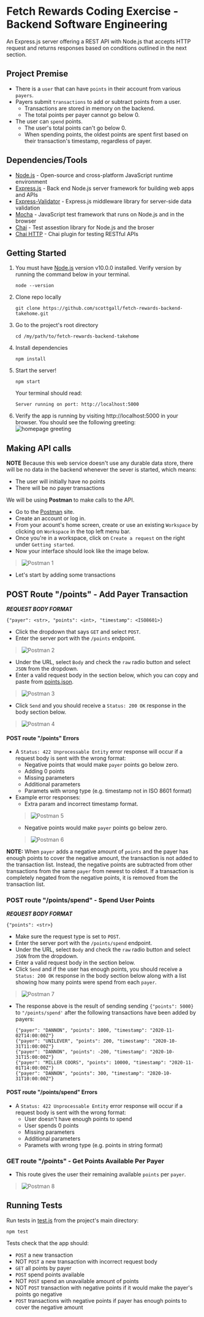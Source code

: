 # Fetch Rewards Coding Exercise - Backend Software Engineering
An Express.js server offering a REST API with Node.js that accepts HTTP request and returns responses based on conditions outlined in the next section. 

## Project Premise
* There is a `user` that can have `points` in their account from various `payers`.
* Payers submit `transactions` to add or subtract points from a user.
  * Transactions are stored in memory on the backend.
  * The total points per payer cannot go below 0.
* The user can `spend` points.
  * The user's total points can't go below 0.
  * When spending points, the oldest points are spent first based on their transaction's timestamp, regardless of payer.

## Dependencies/Tools
* [Node.js](https://nodejs.org/) - Open-source and cross-platform JavaScript runtime environment
* [Express.js](https://expressjs.com/) - Back end Node.js server framework for building web apps and APIs
* [Express-Validator](https://express-validator.github.io/docs/) - Express.js middleware library for server-side data validation
* [Mocha](https://mochajs.org/) - JavaScript test framework that runs on Node.js and in the browser
* [Chai](https://www.chaijs.com/) - Test assestion library for Node.js and the broser
* [Chai HTTP](https://www.npmjs.com/package/chai-http) - Chai plugin for testing RESTful APIs


## Getting Started
1) You must have [Node.js](https://nodejs.org/) version v10.0.0 installed.
  Verify version by running the command below in your terminal.
    ```
    node --version
    ```
2) Clone repo locally
    ```
    git clone https://github.com/scottgall/fetch-rewards-backend-takehome.git
    ```
3) Go to the project's root directory
    ```
    cd /my/path/to/fetch-rewards-backend-takehome
    ```
4) Install dependencies
    ```
    npm install
    ```
5) Start the server!
    ```
    npm start
    ```
    Your terminal should read:
    ```
    Server running on port: http://localhost:5000
    ```
6) Verify the app is running by visiting http://localhost:5000 in your browser. You should see the following greeting:  
    ![homepage greeting](/assets/images/greeting.jpg)

## Making API calls
**NOTE** Because this web service doesn't use any durable data store, there will be no data in the backend whenever the sever is started, which means:
* The user will initially have no points
* There will be no payer transactions

We will be using **Postman** to make calls to the API.  
* Go to the [Postman](https://www.postman.com/) site.
* Create an account or log in.
* From your acount's home screen, create or use an existing `Workspace` by clicking on `Workspace` in the top left menu bar.
* Once you're in a workspace, click on `Create a request` on the right under `Getting started`.
* Now your interface should look like the image below.
>![Postman 1](/assets/images/postman-1.jpg)
* Let's start by adding some transactions

## POST Route "/points" - Add Payer Transaction
***REQUEST BODY FORMAT*** 
```
{"payer": <str>, "points": <int>, "timestamp": <ISO8601>}
```
* Click the dropdown that says `GET` and select `POST`.
* Enter the server port with the `/points` endpoint.
>![Postman 2](/assets/images/postman-2.jpg)
* Under the URL, select `Body` and  check the `raw` radio button and select `JSON` from the dropdown.
* Enter a valid request body in the section below, which you can copy and paste from [points.json](points.json).
>![Postman 3](/assets/images/postman-3.jpg)
* Click `Send` and you should receive a `Status: 200 OK` response in the body section below.
>![Postman 4](/assets/images/postman-4.jpg)

#### POST route "/points" Errors
* A `Status: 422 Unprocessable Entity` error response will occur if a request body is sent with the wrong format:
  * Negative points that would make `payer` points go below zero.
  * Adding 0 points
  * Missing parameters
  * Additional parameters
  * Paramets with wrong type (e.g. timestamp not in ISO 8601 format)
* Example error responses:
  * Extra param and incorrect timestamp format.
  >![Postman 5](/assets/images/postman-5.jpg)
  * Negative points would make `payer` points go below zero.
  >![Postman 6](/assets/images/postman-6.jpg)

**NOTE:** When `payer` adds a negative amount of `points` and the payer has enough points to cover the negative amount, the transaction is not  added to the transaction list.  Instead, the negative points are subtracted from other transactions from the same `payer` from  newest  to oldest. If a transaction is completely negated from the negative points, it is removed from the transaction list.

### POST route "/points/spend" - Spend User Points
***REQUEST BODY FORMAT***
```
{"points": <str>}
```
* Make sure the request type is set to `POST`.
* Enter the server port with the `/points/spend` endpoint.
* Under the URL, select `Body` and  check the `raw` radio button and select `JSON` from the dropdown.
* Enter a valid request body in the section below.
* Click  `Send` and if the user has enough points, you should receive a `Status: 200 OK` response in the body section below along with a list showing how many points were spend from each `payer`.
>![Postman 7](/assets/images/postman-7.jpg)
* The response above is the result of sending sending `{"points": 5000}` to `"/points/spend'` after the following transactions have been added by payers:
  ```
  {"payer": "DANNON", "points": 1000, "timestamp": "2020-11-02T14:00:00Z"}
  {"payer": "UNILEVER", "points": 200, "timestamp": "2020-10-31T11:00:00Z"}
  {"payer": "DANNON", "points": -200, "timestamp": "2020-10-31T15:00:00Z"}
  {"payer": "MILLER COORS", "points": 10000, "timestamp": "2020-11-01T14:00:00Z"}
  {"payer": "DANNON", "points": 300, "timestamp": "2020-10-31T10:00:00Z"}
  ```

#### POST route "/points/spend" Errors
* A `Status: 422 Unprocessable Entity` error response will occur if a request body is sent with the wrong format:
  * User doesn't have enough points to spend
  * User spends 0 points
  * Missing parameters
  * Additional parameters
  * Paramets with wrong type (e.g. points in string format)

### GET route "/points" - Get Points Available Per Payer
* This route gives the user their remaining available `points` per `payer`.
>![Postman 8](/assets/images/postman-8.jpg)

## Running Tests
Run tests in [test.js](test/test.js) from the project's main directory:
```
npm test
```
Tests check that the app should:
* `POST` a new transaction
* NOT `POST` a new transaction with incorrect request body
* `GET` all points by payer
* `POST` spend points available
* NOT `POST` spend an unavailable amount of points
* NOT `POST` transaction with negative points if it would make the payer's points go negative
* `POST` transactions with negative points if payer has enough points to cover the negative amount


